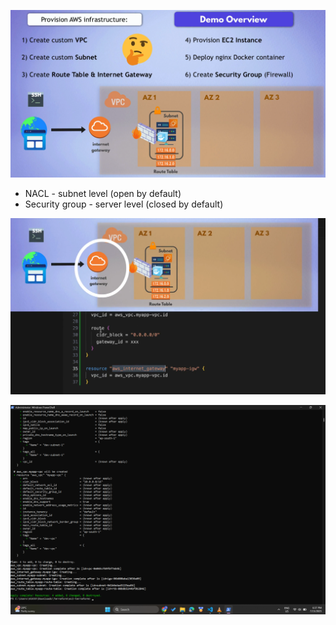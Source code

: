 ![Demo-Overview-EC2-Terraform](/assets/Demo-Overview-EC2-Terraform.png)

- NACL - subnet level (open by default)
- Security group - server level (closed by default)

![igw-ec2-terraform](/assets/igw-ec2-terraform.png)

![plan-apply-igw](/assets/plan-apply-igw.png)